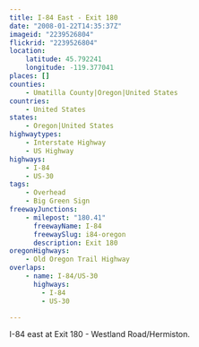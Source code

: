 ```yaml
---
title: I-84 East - Exit 180
date: "2008-01-22T14:35:37Z"
imageid: "2239526804"
flickrid: "2239526804"
location:
    latitude: 45.792241
    longitude: -119.377041
places: []
counties:
    - Umatilla County|Oregon|United States
countries:
    - United States
states:
    - Oregon|United States
highwaytypes:
    - Interstate Highway
    - US Highway
highways:
    - I-84
    - US-30
tags:
    - Overhead
    - Big Green Sign
freewayJunctions:
    - milepost: "180.41"
      freewayName: I-84
      freewaySlug: i84-oregon
      description: Exit 180
oregonHighways:
    - Old Oregon Trail Highway
overlaps:
    - name: I-84/US-30
      highways:
        - I-84
        - US-30

---
```

I-84 east at Exit 180 - Westland Road/Hermiston.